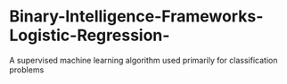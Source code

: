 # Binary-Intelligence-Frameworks-Logistic-Regression-
A supervised machine learning algorithm used primarily for classification problems

